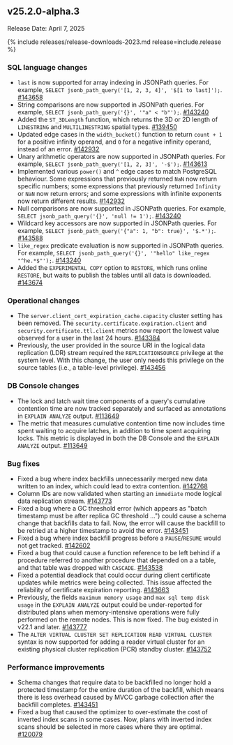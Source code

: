 ## v25.2.0-alpha.3

Release Date: April 7, 2025

{% include releases/release-downloads-2023.md release=include.release %}

<h3 id="v25-2-0-alpha-3-sql-language-changes">SQL language changes</h3>

- `last` is now supported for array indexing in JSONPath queries. For example, `SELECT jsonb_path_query('[1, 2, 3, 4]', '$[1 to last]');`.
 [#143658][#143658]
- String comparisons are now supported in JSONPath queries. For example, `SELECT jsonb_path_query('{}', '"a" < "b"');`.
 [#143240][#143240]
- Added the `ST_3DLength` function, which returns the 3D or 2D length of `LINESTRING` and `MULTILINESTRING` spatial types.
 [#139450][#139450]
- Updated edge cases in the `width_bucket()` function to return `count + 1` for a positive infinity operand, and `0` for a negative infinity operand, instead of an error.
 [#142932][#142932]
- Unary arithmetic operators are now supported in JSONPath queries. For example, `SELECT jsonb_path_query('[1, 2, 3]', '-$');`.
 [#143613][#143613]
- Implemented various `power()` and `^` edge cases to match PostgreSQL behaviour. Some expressions that previously returned `NaN` now return specific numbers; some expressions that previously returned `Infinity` or `NaN` now return errors; and some expressions with infinite exponents now return different results.
 [#142932][#142932]
- Null comparisons are now supported in JSONPath queries. For example, `SELECT jsonb_path_query('{}', 'null != 1');`.
 [#143240][#143240]
- Wildcard key accessors are now supported in JSONPath queries. For example, `SELECT jsonb_path_query('{"a": 1, "b": true}', '$.*');`.
 [#143588][#143588]
- `like_regex` predicate evaluation is now supported in JSONPath queries. For example, `SELECT jsonb_path_query('{}', '"hello" like_regex "^he.*$"');`.
 [#143240][#143240]
- Added the `EXPERIMENTAL COPY` option to `RESTORE`, which runs online `RESTORE`, but waits to publish the tables until all data is downloaded.
 [#143674][#143674]

<h3 id="v25-2-0-alpha-3-operational-changes">Operational changes</h3>

- The `server.client_cert_expiration_cache.capacity` cluster setting has been removed. The `security.certificate.expiration.client` and `security.certificate.ttl.client` metrics now report the lowest value observed for a user in the last 24 hours.
 [#143384][#143384]
- Previously, the user provided in the source URI in the logical data replication (LDR) stream required the `REPLICATIONSOURCE` privilege at the system level. With this change, the user only needs this privilege on the source tables (i.e., a table-level privilege).
 [#143456][#143456]

<h3 id="v25-2-0-alpha-3-db-console-changes">DB Console changes</h3>

- The lock and latch wait time components of a query's cumulative contention time are now tracked separately and surfaced as annotations in `EXPLAIN ANALYZE` output.
 [#113649][#113649]
- The metric that measures cumulative contention time now includes time spent waiting to acquire latches, in addition to time spent acquiring locks. This metric is displayed in both the DB Console and the `EXPLAIN ANALYZE` output.
 [#113649][#113649]

<h3 id="v25-2-0-alpha-3-bug-fixes">Bug fixes</h3>

- Fixed a bug where index backfills unnecessarily merged new data written to an index, which could lead to extra contention.
 [#142768][#142768]
- Column IDs are now validated when starting an `immediate` mode logical data replication stream. [#143773][#143773]
- Fixed a bug where a GC threshold error (which appears as "batch timestamp must be after replica GC threshold ...") could cause a schema change that backfills data to fail. Now, the error will cause the backfill to be retried at a higher timestamp to avoid the error.
 [#143451][#143451]
- Fixed a bug where index backfill progress before a `PAUSE`/`RESUME` would not get tracked.
 [#142602][#142602]
- Fixed a bug that could cause a function reference to be left behind if a procedure referred to another procedure that depended on a a table, and that table was dropped with `CASCADE`.
 [#143538][#143538]
- Fixed a potential deadlock that could occur during client certificate updates while metrics were being collected. This issue affected the reliability of certificate expiration reporting.
 [#143663][#143663]
- Previously, the fields `maximum memory usage` and `max sql temp disk usage` in the `EXPLAIN ANALYZE` output could be under-reported for distributed plans when memory-intensive operations were fully performed on the remote nodes. This is now fixed. The bug existed in v22.1 and later.
 [#143777][#143777]
- The `ALTER VIRTUAL CLUSTER SET REPLICATION READ VIRTUAL CLUSTER` syntax is now supported for adding a reader virtual cluster for an existing physical cluster replication (PCR) standby cluster.
 [#143752][#143752]

<h3 id="v25-2-0-alpha-3-performance-improvements">Performance improvements</h3>

- Schema changes that require data to be backfilled no longer hold a protected timestamp for the entire duration of the backfill, which means there is less overhead caused by MVCC garbage collection after the backfill completes.
 [#143451][#143451]
- Fixed a bug that caused the optimizer to over-estimate the cost of inverted index scans in some cases. Now, plans with inverted index scans should be selected in more cases where they are optimal.
 [#120079][#120079]

[#143588]: https://github.com/cockroachdb/cockroach/pull/143588
[#143384]: https://github.com/cockroachdb/cockroach/pull/143384
[#143451]: https://github.com/cockroachdb/cockroach/pull/143451
[#120079]: https://github.com/cockroachdb/cockroach/pull/120079
[#143613]: https://github.com/cockroachdb/cockroach/pull/143613
[#142768]: https://github.com/cockroachdb/cockroach/pull/142768
[#143773]: https://github.com/cockroachdb/cockroach/pull/143773
[#143538]: https://github.com/cockroachdb/cockroach/pull/143538
[#143752]: https://github.com/cockroachdb/cockroach/pull/143752
[#143674]: https://github.com/cockroachdb/cockroach/pull/143674
[#143240]: https://github.com/cockroachdb/cockroach/pull/143240
[#142602]: https://github.com/cockroachdb/cockroach/pull/142602
[#143663]: https://github.com/cockroachdb/cockroach/pull/143663
[#143777]: https://github.com/cockroachdb/cockroach/pull/143777
[#143658]: https://github.com/cockroachdb/cockroach/pull/143658
[#139450]: https://github.com/cockroachdb/cockroach/pull/139450
[#142932]: https://github.com/cockroachdb/cockroach/pull/142932
[#143456]: https://github.com/cockroachdb/cockroach/pull/143456
[#113649]: https://github.com/cockroachdb/cockroach/pull/113649
